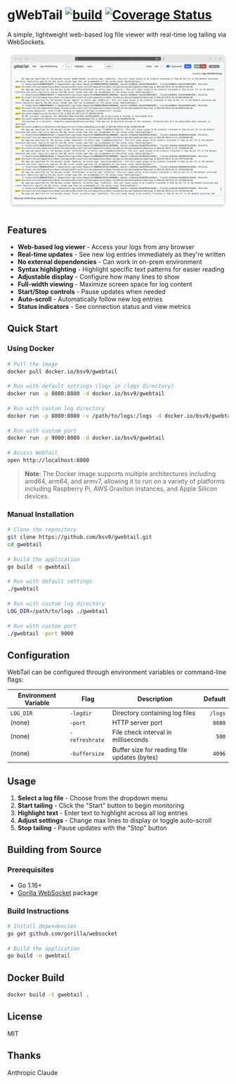 # gWebTail [![build](https://github.com/bsv9/gwebtail/actions/workflows/ci.yml/badge.svg)](https://github.com/bsv9/gwebtail/actions/workflows/ci.yml)&nbsp;[![Coverage Status](https://coveralls.io/repos/github/bsv9/gwebtail/badge.svg?branch=main)](https://coveralls.io/github/bsv9/gwebtail?branch=main)


A simple, lightweight web-based log file viewer with real-time log tailing via WebSockets.

![WebTail Screenshot](assets/images/gwebtail.png)

## Features

- **Web-based log viewer** - Access your logs from any browser
- **Real-time updates** - See new log entries immediately as they're written
- **No external dependencies** - Can work in on-prem environment
- **Syntax highlighting** - Highlight specific text patterns for easier reading
- **Adjustable display** - Configure how many lines to show
- **Full-width viewing** - Maximize screen space for log content
- **Start/Stop controls** - Pause updates when needed
- **Auto-scroll** - Automatically follow new log entries
- **Status indicators** - See connection status and view metrics

## Quick Start

### Using Docker

```bash
# Pull the image
docker pull docker.io/bsv9/gwebtail

# Run with default settings (logs in /logs directory)
docker run -p 8080:8080 -d docker.io/bsv9/gwebtail

# Run with custom log directory
docker run -p 8080:8080 -v /path/to/logs:/logs -d docker.io/bsv9/gwebtail

# Run with custom port
docker run -p 9000:8080 -d docker.io/bsv9/gwebtail

# Access WebTail
open http://localhost:8080
```

> **Note**: The Docker image supports multiple architectures including amd64, arm64, and armv7, allowing it to run on a variety of platforms including Raspberry Pi, AWS Graviton instances, and Apple Silicon devices.

### Manual Installation

```bash
# Clone the repository
git clone https://github.com/bsv9/gwebtail.git
cd gwebtail

# Build the application
go build -o gwebtail

# Run with default settings
./gwebtail

# Run with custom log directory
LOG_DIR=/path/to/logs ./gwebtail

# Run with custom port
./gwebtail -port 9000
```

## Configuration

WebTail can be configured through environment variables or command-line flags:

| Environment Variable | Flag            | Description                                | Default       |
|----------------------|-----------------|--------------------------------------------|--------------:|
| `LOG_DIR`            | `-logdir`       | Directory containing log files             | `/logs`       |
| (none)               | `-port`         | HTTP server port                           | `8080`        |
| (none)               | `-refreshrate`  | File check interval in milliseconds        | `500`         |
| (none)               | `-buffersize`   | Buffer size for reading file updates (bytes) | `4096`        |

## Usage

1. **Select a log file** - Choose from the dropdown menu
2. **Start tailing** - Click the "Start" button to begin monitoring
3. **Highlight text** - Enter text to highlight across all log entries
4. **Adjust settings** - Change max lines to display or toggle auto-scroll
5. **Stop tailing** - Pause updates with the "Stop" button

## Building from Source

### Prerequisites

- Go 1.16+
- [Gorilla WebSocket](https://github.com/gorilla/websocket) package

### Build Instructions

```bash
# Install dependencies
go get github.com/gorilla/websocket

# Build the application
go build -o gwebtail
```

## Docker Build

```bash
docker build -t gwebtail .
```

## License

MIT


## Thanks

Anthropic Claude
